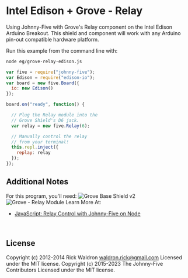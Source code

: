 <!--remove-start-->

# Intel Edison + Grove - Relay

<!--remove-end-->


Using Johnny-Five with Grove's Relay component on the Intel Edison Arduino Breakout. This shield and component will work with any Arduino pin-out compatible hardware platform.







Run this example from the command line with:
```bash
node eg/grove-relay-edison.js
```


```javascript
var five = require("johnny-five");
var Edison = require("edison-io");
var board = new five.Board({
  io: new Edison()
});

board.on("ready", function() {

  // Plug the Relay module into the
  // Grove Shield's D6 jack.
  var relay = new five.Relay(6);

  // Manually control the relay
  // from your terminal!
  this.repl.inject({
    replay: relay
  });
});


```








## Additional Notes
For this program, you'll need:
![Grove Base Shield v2](http://www.seeedstudio.com/depot/images/product/base%20shield%20V2_01.jpg)
![Grove - Relay Module](http://www.seeedstudio.com/depot/images/1030200051.jpg)
Learn More At:
- [JavaScript: Relay Control with Johnny-Five on Node](http://bocoup.com/weblog/javascript-relay-with-johnny-five/)

&nbsp;

<!--remove-start-->

## License
Copyright (c) 2012-2014 Rick Waldron <waldron.rick@gmail.com>
Licensed under the MIT license.
Copyright (c) 2015-2023 The Johnny-Five Contributors
Licensed under the MIT license.

<!--remove-end-->
